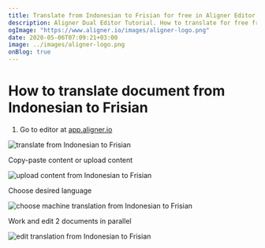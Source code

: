 ```yaml
---
title: Translate from Indonesian to Frisian for free in Aligner Editor
description: Aligner Dual Editor Tutorial. How to translate for free from Indonesian to Frisian. Aligner is multilingual document management platform. 
ogImage: "https://www.aligner.io/images/aligner-logo.png"
date: 2020-05-06T07:09:21+03:00
image: ../images/aligner-logo.png
onBlog: true
---
```


# How to translate document from Indonesian to Frisian

1. Go to editor at [app.aligner.io](https://app.aligner.io "Aligner App web page")

![translate from Indonesian to Frisian](../aligner-blank-editor.png "translate from Indonesian to Frisian")

Copy-paste content or upload content

![upload content from Indonesian to Frisian](../aligner-uploaded-document.png "upload content from Indonesian to Frisian")

Choose desired language

![choose machine translation from Indonesian to Frisian](../aligner-language-dropdown.png "choose machine translation from Indonesian to Frisian")

Work and edit 2 documents in parallel

![edit translation from Indonesian to Frisian](../aligner-double-sitded-editor.png "edit translation from Indonesian to Frisian")

